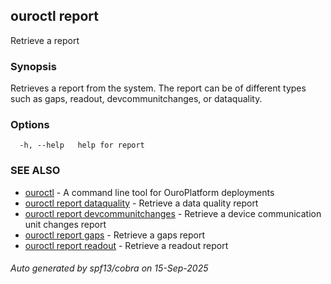 ## ouroctl report

Retrieve a report

### Synopsis

Retrieves a report from the system. The report can be of different types such as gaps, readout, devcommunitchanges, or dataquality.

### Options

```
  -h, --help   help for report
```

### SEE ALSO

* [ouroctl](ouroctl.md)	 - A command line tool for OuroPlatform deployments
* [ouroctl report dataquality](ouroctl_report_dataquality.md)	 - Retrieve a data quality report
* [ouroctl report devcommunitchanges](ouroctl_report_devcommunitchanges.md)	 - Retrieve a device communication unit changes report
* [ouroctl report gaps](ouroctl_report_gaps.md)	 - Retrieve a gaps report
* [ouroctl report readout](ouroctl_report_readout.md)	 - Retrieve a readout report

###### Auto generated by spf13/cobra on 15-Sep-2025
